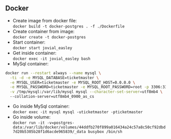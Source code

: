 ## Docker
- Create image from docker file:  
`docker build -t docker-postgres . -f ./Dockerfile`
- Create container from image:  
`docker create -t docker-postgres`
- Start container:  
`docker start jovial_easley`
- Get inside container:  
`docker exec -it jovial_easley bash`
- MySql container:
```bash
docker run --restart always --name mysql \
  -ti -d -e MYSQL_DATABASE=ticketmaster \
  -e MYSQL_USER=ticketmaster -e MYSQL_ROOT_HOST=0.0.0.0 \
  -e MYSQL_PASSWORD=ticketmaster -e MYSQL_ROOT_PASSWORD=root -p 3306:3306 \
  -v /tmp/mysql:/var/lib/mysql mysql --character-set-server=utf8mb4 \ 
  --collation-server=utf8mb4_0900_as_cs
```
- Go inside MySql container:  
`docker exec -it mysql mysql -uticketmaster -pticketmaster`
- Go inside volume:  
`docker run -it -v=postgres-data:/var/lib/docker/volumes/44ddfb270f899a016434a24c57a8c50cf92dbd7d20b5305b28f1d6acde965839/_data busybox /bin/sh`
